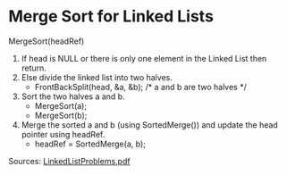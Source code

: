 # Merge Sort for Linked Lists

MergeSort(headRef)
1) If head is NULL or there is only one element in the Linked List 
    then return.
2) Else divide the linked list into two halves.  
     * FrontBackSplit(head, &a, &b); /* a and b are two halves */
3) Sort the two halves a and b.
     * MergeSort(a);
     * MergeSort(b);
4) Merge the sorted a and b (using SortedMerge()) and update the head pointer using headRef.
     * headRef = SortedMerge(a, b);

Sources: [LinkedListProblems.pdf](http://cslibrary.stanford.edu/105/LinkedListProblems.pdf)